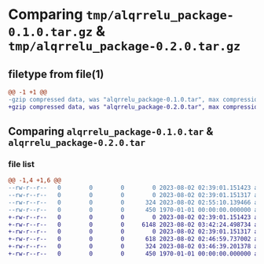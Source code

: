 # Comparing `tmp/alqrrelu_package-0.1.0.tar.gz` & `tmp/alqrrelu_package-0.2.0.tar.gz`

## filetype from file(1)

```diff
@@ -1 +1 @@
-gzip compressed data, was "alqrrelu_package-0.1.0.tar", max compression
+gzip compressed data, was "alqrrelu_package-0.2.0.tar", max compression
```

## Comparing `alqrrelu_package-0.1.0.tar` & `alqrrelu_package-0.2.0.tar`

### file list

```diff
@@ -1,4 +1,6 @@
--rw-r--r--   0        0        0        0 2023-08-02 02:39:01.151423 alqrrelu_package-0.1.0/README.md
--rw-r--r--   0        0        0        0 2023-08-02 02:39:01.151317 alqrrelu_package-0.1.0/alqrrelu_package/__init__.py
--rw-r--r--   0        0        0      324 2023-08-02 02:55:10.139466 alqrrelu_package-0.1.0/pyproject.toml
--rw-r--r--   0        0        0      450 1970-01-01 00:00:00.000000 alqrrelu_package-0.1.0/PKG-INFO
+-rw-r--r--   0        0        0        0 2023-08-02 02:39:01.151423 alqrrelu_package-0.2.0/README.md
+-rw-r--r--   0        0        0     6148 2023-08-02 03:42:24.498734 alqrrelu_package-0.2.0/alqrrelu_package/.DS_Store
+-rw-r--r--   0        0        0        0 2023-08-02 02:39:01.151317 alqrrelu_package-0.2.0/alqrrelu_package/__init__.py
+-rw-r--r--   0        0        0      618 2023-08-02 02:46:59.737002 alqrrelu_package-0.2.0/alqrrelu_package/alqrrelu.py
+-rw-r--r--   0        0        0      324 2023-08-02 03:46:39.201378 alqrrelu_package-0.2.0/pyproject.toml
+-rw-r--r--   0        0        0      450 1970-01-01 00:00:00.000000 alqrrelu_package-0.2.0/PKG-INFO
```

